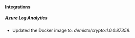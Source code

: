 #### Integrations
##### Azure Log Analytics
- Updated the Docker image to: *demisto/crypto:1.0.0.87358*.
